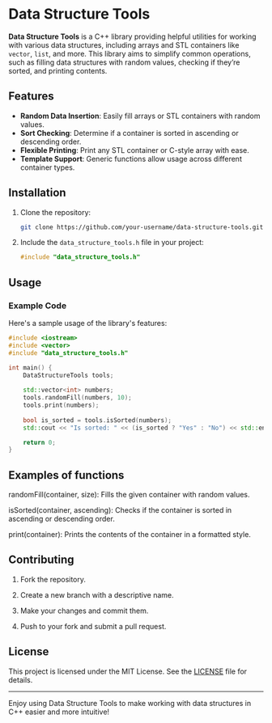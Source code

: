 # Data Structure Tools

**Data Structure Tools** is a C++ library providing helpful utilities for working with various data structures, including arrays and STL containers like `vector`, `list`, and more. This library aims to simplify common operations, such as filling data structures with random values, checking if they’re sorted, and printing contents.

## Features

- **Random Data Insertion**: Easily fill arrays or STL containers with random values.
- **Sort Checking**: Determine if a container is sorted in ascending or descending order.
- **Flexible Printing**: Print any STL container or C-style array with ease.
- **Template Support**: Generic functions allow usage across different container types.

## Installation

1. Clone the repository:
    ```bash
    git clone https://github.com/your-username/data-structure-tools.git
    ```
2. Include the `data_structure_tools.h` file in your project:
    ```cpp
    #include "data_structure_tools.h"
    ```

## Usage

### Example Code
Here's a sample usage of the library's features:

```cpp
#include <iostream>
#include <vector>
#include "data_structure_tools.h"

int main() {
    DataStructureTools tools;
    
    std::vector<int> numbers;
    tools.randomFill(numbers, 10);
    tools.print(numbers);
    
    bool is_sorted = tools.isSorted(numbers);
    std::cout << "Is sorted: " << (is_sorted ? "Yes" : "No") << std::endl;

    return 0;
}
```

## Examples of functions

randomFill(container, size): Fills the given container with random values.

isSorted(container, ascending): Checks if the container is sorted in ascending or descending order.

print(container): Prints the contents of the container in a formatted style.


## Contributing

1. Fork the repository.


2. Create a new branch with a descriptive name.


3. Make your changes and commit them.


4. Push to your fork and submit a pull request.

## License

This project is licensed under the MIT License. See the [LICENSE](/LICENSE) file for details.

---

Enjoy using Data Structure Tools to make working with data structures in C++ easier and more intuitive!